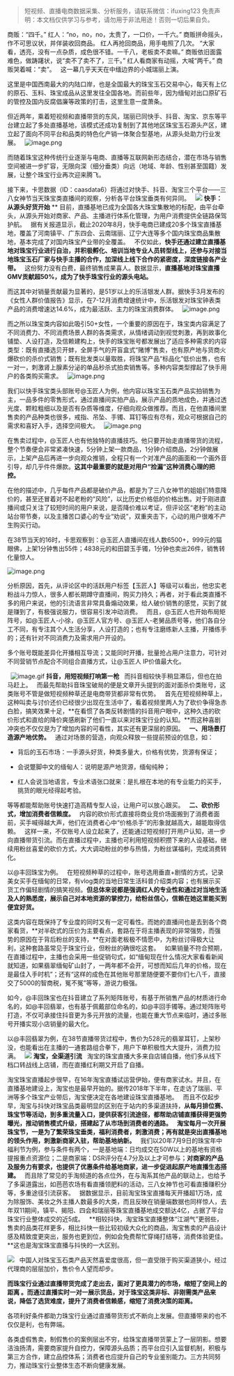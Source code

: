 
>
> 短视频、直播电商数据采集、分析服务，请联系微信：ifuxing123
> 免责声明：本文档仅供学习与参考，请勿用于非法用途！否则一切后果自负。
> 


商贩：“四千。”
红人：“no，no，no，太贵了，一口价，一千六。”
商贩拼命摇头，作不可思议状，并佯装收回商品。
红人再抢回商品，用手电照了几次。
“大家看，透亮，没有一点杂质，成色很不错。一千八，老板卖不卖嘛。”
商贩依旧面露难色，做踌躇状，说“卖不了卖不了，三千。”
红人看商家有动摇，大喊“两千。”
商贩哭着喊：“卖”。
 
这一幕几乎天天在中缅边界的小城瑞丽上演。


这里是中国西南最大的内陆口岸，也是全国最大的珠宝玉石交易中心，每天有上亿的原石、玉料、珠宝成品从这里发往全国各地。而前些年，因为缅甸对出口原矿石的管控及国内反腐倡廉等政策的打击，这里生意一度萧条。


但近两年，乘着短视频和直播带货的东风，瑞丽已同快手、抖音、淘宝、京东等平台建立起了多处直播基地，该模式还成功复制到了其他地区珠宝玉石源头产区，建立起了面向不同平台和品类的特色化产销一体聚合型基地，从源头处助力行业发展。
 
![image.png](https://cdn.nlark.com/yuque/0/2021/png/97322/1615948796173-45e8b250-0e6d-4fa3-aba4-21cdfc8f28a3.png#align=left&display=inline&height=181&margin=%5Bobject%20Object%5D&name=image.png&originHeight=362&originWidth=1080&size=928621&status=done&style=none&width=540)


而随着珠宝这种传统行业逐渐与电商、直播等互联网新形态结合，潜在市场与销售空间被进一步扩容，无限向深（细分垂类）向远（地域、年龄、性别甚至国籍）发展，让整个珠宝行业再次迎来腾飞。


接下来，卡思数据（ID：caasdata6）将通过对快手、抖音、淘宝三个平台——三八女神节当天珠宝类直播间的观察，分析各平台珠宝垂类有何异同。
 
![](https://cdn.nlark.com/yuque/0/2021/webp/97322/1615948760530-1add2aa2-7226-47a8-89e2-2abec2516c28.webp#align=left&display=inline&height=162&margin=%5Bobject%20Object%5D&originHeight=134&originWidth=560&size=0&status=done&style=none&width=677)
**快手：从源头好货开始**
**
目前，直播基地已成为全国各大珠宝集散地的标配，由平台牵头，从源头开始对商家、产品、主播进行体系化管理，为用户消费提供全链路保驾护航。
 
据有关报道显示，截止2020年8月，快手电商已建成20多个珠宝直播基地，覆盖了河南镇平、广东四会、云南瑞丽、辽宁大连等多个国内珠宝商品集散地，基本完成了对国内珠宝产业带的全覆盖。
 
不仅如此，**快手还通过建立直播基地对珠宝行业进行自治，并积极孵化、培训当地专业人员转型线上，还参与对接当地珠宝玉石厂家与快手主播的合作，加深线上线下合作的紧密度，深度链接各产业带。**
 
这份努力没有白费，最终销售成果喜人。数据显示，**直播基地对珠宝直播GMV贡献超50%，成为了快手珠宝行业的源头电站。**


而这其中对销量贡献最为显著的，是51岁以上的乐活银发人群。据快手3月发布的《女性人群价值报告》显示，在7-12月消费增速统计中，乐活银发对珠宝钟表类产品的消费增速达14.6%，成为最活跃、主力的珠宝消费群体。
 
![image.png](https://cdn.nlark.com/yuque/0/2021/png/97322/1615948804429-07d70845-dad5-4073-a22f-62e279fbfd4c.png#align=left&display=inline&height=273&margin=%5Bobject%20Object%5D&name=image.png&originHeight=546&originWidth=1023&size=397326&status=done&style=none&width=511.5)


而之所以珠宝类内容如此吸引50+女性，一个重要的原因在于，珠宝类内容满足了不同消费力、不同消费场景人群的各类需求，从情绪调动到视觉刺激，再到故事化铺垫、人设打造，及信赖建构上，快手的珠宝账号都发展出了适应多种需求的内容类型：既有直播选贝开蚌，全屏手气的开盲盒式“赌博”售卖，也有原产地与货商火爆砍价的杀价式销售；既有批发类以量取胜，将珠宝产品“标品化”低价出售，也有一对一，刺激肾上腺素分泌的单品秒杀式拍卖销售等。多种内容类型撑起了快手用户的各类购买需求。
 
![image.png](https://cdn.nlark.com/yuque/0/2021/png/97322/1615948810749-9297c283-223e-4001-a8b7-82c36421dbbd.png#align=left&display=inline&height=180&margin=%5Bobject%20Object%5D&name=image.png&originHeight=360&originWidth=911&size=663283&status=done&style=none&width=455.5)


我们以快手珠宝类头部账号@玉匠人为例，他内容以珠宝玉石类产品实拍销售为主，一品多件的零售形式，通过直播间实拍产品，展示产品的质地成色，并通过透光度、颗粒粗细以及是否有杂质等维度，仔细向观众做推荐。而且，在他直播间里售卖的产品种类也很多，戒指、吊坠、手镯、耳钉等应有尽有，观众可根据自己的需求和喜好入手，选择空间极大。
 
![image.png](https://cdn.nlark.com/yuque/0/2021/png/97322/1615948816177-e679c277-e9f6-47c1-8a40-75d2a303e76c.png#align=left&display=inline&height=196&margin=%5Bobject%20Object%5D&name=image.png&originHeight=391&originWidth=439&size=430362&status=done&style=none&width=219.5)


在售卖过程中，@玉匠人也有他独特的直播技巧。他只要开始走直播带货的流程，整个节奏便会非常紧凑快速，5分钟上架一款商品，1分钟介绍商品，2分钟做展示，上架产品后再进一步向观众推销，全程只有一个对准产品的画面和一个画外音引导，却几乎件件爆款。**这其中最重要的就是对用户“捡漏”这种消费心理的把控。**


在他的描述中，几乎每件产品都是破价产品，都是为了三八女神节的姐姐们特意降价的，甚至还冒着对不起老粉的“风险”，以比历史价格低的价格出售。对于刚进直播间或只关注了较短时间的用户来说，是否降价难以考证，但评论区“老粉”的主动站台带节奏，以及主播苦口婆心的专业“劝说”，双重夹击下，心动的用户很难不产生购买行动。


在38节当天的16时，卡思观察到：@玉匠人直播间在线人数6500+，999元的猫眼佛，上架1分钟售出55件；4838元的和田碧玉手镯，1分钟也卖出26件，销售转化量惊人。


![image.png](https://cdn.nlark.com/yuque/0/2021/png/97322/1615948824440-b54d1c3c-8d88-4eec-8faf-2260fdd71f03.png#align=left&display=inline&height=352&margin=%5Bobject%20Object%5D&name=image.png&originHeight=703&originWidth=406&size=346263&status=done&style=none&width=203)


分析原因，首先，从评论区中的活跃用户标签【玉匠人】等级可以看出，他忠实老粉战斗力惊人，很多人都长期蹲守直播间，购买力持久；再者，对于看此类直播不多的用户来说，他的引流语言非常具备煽动效果，给人破价销售的感觉，买到了就是赚到了，有极强说服力，很容易引发冲动消费。
 
而且，@玉匠人也开始布局矩阵号，如@玉匠人-小徐，@玉匠人官方号、@玉匠人-老舅品质号等，他们各自分工不同，有专注其个人生活分享，人设打造的；也有专注磨练新人主播，开播练手的；还有针对不同消费力及需求用户开设的。


多个账号既能差异化开播相互导流；又能同时开播，批量抢占用户注意力，可针对不同营销节点配合不同组合直播方式，让@玉匠人 IP价值最大化。


 
![image.gif](https://cdn.nlark.com/yuque/0/2021/gif/97322/1615948760678-95c73187-8a44-42e8-80f7-996767c34518.gif#align=left&display=inline&height=1&margin=%5Bobject%20Object%5D&name=image.gif&originHeight=1&originWidth=1&size=70&status=done&style=none&width=1)
**抖音，用短视频打响第一枪**
 
而抖音相较快手稍显滞后，但也在拍马赶上。
 
而最先帮助抖音珠宝破局的便是文章开头提到的面对面杀价类账号，这类账号不管是做短视频种草还是电商带货都非常有优势。
 
首先在短视频种草上，这种叫卖与讨价还价已经很少出现在生活中了，看着视频里两人为了砍价争得急赤白脸，搞笑效果十足，**在看惯了各类反转剧情的抖音用户眼中，这种久违的砍价形式和直给的降价爽感刷新了他们一直以来对珠宝行业的认知。**而这种喜剧冲突也不仅仅是为了增加内容的可看性，其实还有更深层的原因。
 
**一、用场景打造源产地优势。**
 
通过对场景的营造，向观众释放一些提前预设的信息，如：


- 背后的玉石市场：一手源头好货，种类多量大，价格有优势，货源有保证；

- 会说蹩脚中文的缅甸人：说明是源产地货源，缅甸纯种；

- 红人会说当地语言，专业术语张口就来：是扎根在本地的有专业能力的买手，挑货的眼光经得起考验。




等等都能帮助账号快速打造高精专型人设，让用户可以放心跟买。
 
**二、砍价形式，增加消费者信赖度。**
 
内容的砍价形式直接将商业竞价场面搬到了消费者面前，买手喊得越大声，他们在消费者心中“价格杀手”的形象就越高大，越能取得信赖。
 
这样一来，不仅账号人设立起来了，还能通过短视频打开用户认知，进一步向直播带货引流。而在直播过程中，主播也可利用短视频积攒下来的人设基础，继续用粉丝喜爱的砍价方式，大大调动粉丝的参与热情，为粉丝谋福利，完成消费转化。




以@丰回珠宝为例。
 
在短视频种草的过程中，账号选用垂直+剧情的方式，记录美女买手在缅甸的日常，有vlog类的当地日常生活科普介绍类内容；也有展示买货工作偏轻剧情的搞笑视频。**但总体来说都是强调红人的专业性和通过对当地生活及人的熟悉度，展示自己对本地资源的掌控力，给粉丝信心，信赖在她这里能买到便宜好货。**
 


这类内容在既保持了专业度的同时又有一定可看性。而她的直播间也是去到各个商家看货，**对半砍式的压价为主要看点，套路在于将主播表现的非常强势，而强势的原因在于背后粉丝的支持，**在对面老板极不情愿中，为粉丝讨得极大让利，这种套路虽常见于珠宝行业，但粉丝的确很吃这套。
 
如果销量不符合预期，在直播过程中，主播也会采用一些促销句式，如“缅甸现在什么情况大家看看新闻就知道，如果翡翠缅甸矿山封了，一两年都不会开，可想而知后几年的价格，现在是最佳入手时机”；还有“这样的成色在其他账号那里随便要不要你们七八千，直接交了5000的智商税，冤不冤”等等，游说力极强。


如今，@丰回珠宝也在抖音建立了系列矩阵账号，有基于所销售产品的材质进行命名的，如@丰回翡翠，也有基于佩戴部位命名的，如@丰回手镯等。通过矩阵账号打造，不仅可承接住抖音更为多元开放的流量，也能在重大节点来临时，通过多账号开播实现小店销量的最大化。


以@丰回翡翠为例，在38节直播带货过程中，售价为528元的翡翠耳钉，上架秒没，也能看出在主播的一通套路组合拳下，用户下单积极性大大提升，消费力拉满。
 
![](https://cdn.nlark.com/yuque/0/2021/webp/97322/1615948760543-61e0603f-587a-42b7-b2d3-1ca9b25e4196.webp#align=left&display=inline&height=162&margin=%5Bobject%20Object%5D&originHeight=134&originWidth=560&size=0&status=done&style=none&width=677)
**淘宝，全渠道引流**
 
淘宝的珠宝直播大多来自店铺自播，他们多从线下档口转战线上店铺，而在直播红利期又开启了自播。


淘宝珠宝直播起步很早，在16年淘宝直播试运营伊始，便有商家试水。并且，在直播基地建设上，淘宝也是最早开始的。据传2018年下半年，在走访了瑞丽、平洲等多个珠宝产业带后，淘宝便决定在各地建设珠宝直播基地。
 
而且不仅起步早，淘宝与抖快对珠宝品类最明显的区别在于站内的多渠道扶持，**从每月排位赛、珠宝节等活动，到多重流量入口，提供获客引流途径，都帮助店铺直播获得更强势曝光，推动销售模式升级，搭建起了从市场到消费者的通路。**
 
**淘宝每月一次开展珠宝节，一是为了繁荣珠宝垂类，福利消费者，刺激消费；再有就是突出直播基地的领头作用，刺激新商家入驻，帮助基地纳新。**
 
我们以20年7月9日的珠宝年中福利节为例，参与条件有两个，一是基地端：日均成交在50W以上的基地有资格提报重点资源位；二是商家端：DSR评分在4.7分及以上才可参与；**对商家的产品及服务力有要求，也提供了优惠条件给基地商家，进一步促进起原产地直播生态搭建。**
 
而且除了常见的手淘频道的各点位外，在与淘系其他产品的联动上，也给予了多渠道露出，如芭芭农场有看直播领肥料的活动，三八女神节也可看直播赚积分等，多重途径引流获客。
 
据数据显示，目前淘宝珠宝直播每天开播超1万场，成为除服饰、美妆之外主播人数最多的大类，而且反映在销量端数据也同样惊人，去年双11期间，镇平、揭阳、四会和瑞丽等珠宝直播基地成交额达4亿，占据了平台珠宝行业整体成交的近5成。
 
**相较抖快，淘宝珠宝直播整体“江湖气”更弱些，售卖的品类花样更多，相比抖快一些比较初级大众化的商品，淘宝售卖的产品设计感及精致度更突出，服务也更到位，例如会免费帮忙穿绳打结等，消费体验更佳。**这也是淘宝珠宝直播与抖快的一大区别。


![](https://cdn.nlark.com/yuque/0/2021/png/97322/1615948760651-5a844fd6-7fff-471a-9e84-c606ad50fb13.png#align=left&display=inline&height=4&margin=%5Bobject%20Object%5D&originHeight=21&originWidth=702&size=0&status=done&style=none&width=140)
 
中国人对珠宝玉石类产品天然喜爱度很高，但一直受限于购买渠道狭小，经过代理商的层层加价，售价令人望而却步。


**而珠宝行业通过直播带货完成了走出去，面对了更具潜力的市场，缩短了空间上的距离 。而通过直播实时一对一展示货品，对于珠宝这类非标、非刚需类产品来说，降低了选货难度，提升了消费者信赖感，缩短了消费决策的距离。**


各项利好条件都助力珠宝行业通过直播带货形式不断向上发展。但直播带来的也不仅仅是利，也有弊端。


各类虚假售卖，制假售价的案例层出不穷，给珠宝直播带货蒙上了一层阴影。想要洁浊扬清，需要商家提升自控力，保障源头品质；而平台应引入监督机制，积极与第三方合作，建立品控体系；消费者也应提升自己的专业鉴别能力。三方共同努力，推动珠宝行业整体生态不断向健康发展。


